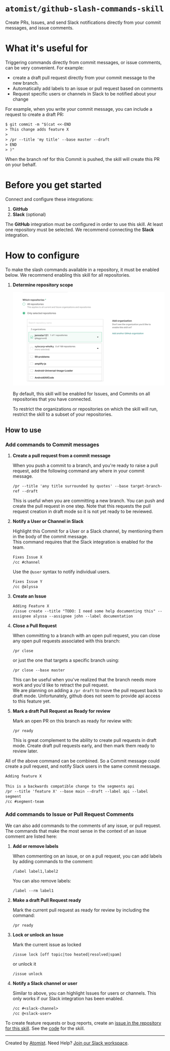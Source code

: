 # `atomist/github-slash-commands-skill`

<!---atomist-skill-readme:start--->

Create PRs, Issues, and send Slack notifications directly from your commit messages, and issue comments.

# What it's useful for

Triggering commands directly from commit messages, or issue comments, can be very convenient. For example:

-   create a draft pull request directly from your commit message to the new branch.
-   Automatically add labels to an issue or pull request based on comments
-   Request specific users or channels in Slack to be notified about your change

For example, when you write your commit message, you can include a request to create a draft PR:

```
$ git commit -m "$(cat <<-END
> This change adds feature X
>
> /pr --title 'my title' --base master --draft
> END
> )"
```

When the branch ref for this Commit is pushed, the skill will create this PR on your behalf.

# Before you get started

Connect and configure these integrations:

1. **GitHub**
2. **Slack** (optional)

The **GitHub** integration must be configured in order to use this skill. At least one repository must be selected.
We recommend connecting the **Slack** integration.

# How to configure

To make the slash commands available in a repository, it must be enabled below. We recommend enabling this skill for
all repositories.

1. **Determine repository scope**

    ![Repository filter](docs/images/repo-filter.png)

    By default, this skill will be enabled for Issues, and Commits on all repositories that you have connected.

    To restrict the organizations or repositories on which the skill will run, restrict the skill to a subset
    of your repositories.

## How to use

### Add commands to Commit messages

1.  **Create a pull request from a commit message**

    When you push a commit to a branch, and you're ready to raise a pull request, add the following command any
    where in your commit message.

    ```
    /pr --title 'any title surrounded by quotes' --base target-branch-ref --draft
    ```

    This is useful when you are committing a new branch. You can push and create the pull request in one step.
    Note that this requests the pull request creation in draft mode so it is not yet ready to be reviewed.

2.  **Notify a User or Channel in Slack**

    Highlight this Commit for a User or a Slack channel, by mentioning them in the body of the commit message.  
    This command requires that the Slack integration is enabled for the team.

    ```
    Fixes Issue X
    /cc #channel
    ```

    Use the `@user` syntax to notify individual users.

    ```
    Fixes Issue Y
    /cc @alyssa
    ```

3.  **Create an Issue**

    ```
    Adding Feature X
    /issue create --title "TODO: I need some help documenting this" --assignee alyssa --assignee john --label documentation
    ```

4.  **Close a Pull Request**

    When committing to a branch with an open pull request, you can close any open pull requests associated with this branch:

    ```
    /pr close
    ```

    or just the one that targets a specific branch using:

    ```
    /pr close --base master
    ```

    This can be useful when you've realized that the branch needs more work and you'd like to retract the pull request.  
    We are planning on adding a `/pr draft` to move the pull request back to draft mode. Unfortunately, github does not
    seem to provide api access to this feature yet.

5.  **Mark a draft Pull Request as Ready for review**

    Mark an open PR on this branch as ready for review with:

    ```
    /pr ready
    ```

    This is great complement to the ability to create pull requests in draft mode. Create draft pull requests early,
    and then mark them ready to review later.

All of the above command can be combined. So a Commit message could create a pull request, and notify
Slack users in the same commit message.

```
Adding feature X

This is a backwards compatible change to the segments api
/pr --title 'feature X' --base main --draft --label api --label segment
/cc #segment-team
```

### Add commands to Issue or Pull Request Comments

We can also add commands to the comments of any issue, or pull request. The commands that make the most
sense in the context of an issue comment are listed here:

1.  **Add or remove labels**

    When commenting on an issue, or on a pull request, you can add labels by adding commands to the comment:

    ```
    /label label1,label2
    ```

    You can also remove labels:

    ```
    /label --rm label1
    ```

2.  **Make a draft Pull Request ready**

    Mark the current pull request as ready for review by including the command:

    ```
    /pr ready
    ```
    
3.  **Lock or unlock an Issue**

    Mark the current issue as locked
    
    ```
    /issue lock [off topic|too heated|resolved|spam]
    ```
    
    or unlock it
    
    ```
    /issue unlock
    ```

4.  **Notify a Slack channel or user**

    Similar to above, you can highlight Issues for users or channels. This only works if our Slack integration
    has been enabled.

    ```
    /cc #<slack-channel>
    /cc @<slack-user>
    ```

To create feature requests or bug reports, create an [issue in the repository for this skill](https://github.com/atomist-skills/git-chatops-skill/issues).
See the [code](https://github.com/atomist-skills/git-chatops-skill) for the skill.

<!---atomist-skill-readme:end--->

---

Created by [Atomist][atomist].
Need Help? [Join our Slack workspace][slack].

[atomist]: https://atomist.com/ "Atomist - How Teams Deliver Software"
[slack]: https://join.atomist.com/ "Atomist Community Slack"
